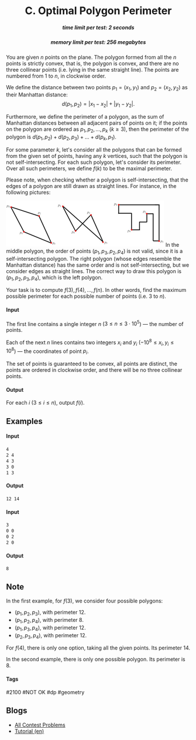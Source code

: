 <h1 style='text-align: center;'> C. Optimal Polygon Perimeter</h1>

<h5 style='text-align: center;'>time limit per test: 2 seconds</h5>
<h5 style='text-align: center;'>memory limit per test: 256 megabytes</h5>

You are given $n$ points on the plane. The polygon formed from all the $n$ points is strictly convex, that is, the polygon is convex, and there are no three collinear points (i.e. lying in the same straight line). The points are numbered from $1$ to $n$, in clockwise order.

We define the distance between two points $p_1 = (x_1, y_1)$ and $p_2 = (x_2, y_2)$ as their Manhattan distance: $$d(p_1, p_2) = |x_1 - x_2| + |y_1 - y_2|.$$

Furthermore, we define the perimeter of a polygon, as the sum of Manhattan distances between all adjacent pairs of points on it; if the points on the polygon are ordered as $p_1, p_2, \ldots, p_k$ $(k \geq 3)$, then the perimeter of the polygon is $d(p_1, p_2) + d(p_2, p_3) + \ldots + d(p_k, p_1)$.

For some parameter $k$, let's consider all the polygons that can be formed from the given set of points, having any $k$ vertices, such that the polygon is not self-intersecting. For each such polygon, let's consider its perimeter. Over all such perimeters, we define $f(k)$ to be the maximal perimeter.

Please note, when checking whether a polygon is self-intersecting, that the edges of a polygon are still drawn as straight lines. For instance, in the following pictures:

 ![](images/263d6c91bc7d93e97704fc2e0b8e69a1a28d0e77.png) In the middle polygon, the order of points ($p_1, p_3, p_2, p_4$) is not valid, since it is a self-intersecting polygon. The right polygon (whose edges resemble the Manhattan distance) has the same order and is not self-intersecting, but we consider edges as straight lines. The correct way to draw this polygon is ($p_1, p_2, p_3, p_4$), which is the left polygon.

Your task is to compute $f(3), f(4), \ldots, f(n)$. In other words, find the maximum possible perimeter for each possible number of points (i.e. $3$ to $n$).

#### Input

The first line contains a single integer $n$ ($3 \leq n \leq 3\cdot 10^5$) — the number of points. 

Each of the next $n$ lines contains two integers $x_i$ and $y_i$ ($-10^8 \leq x_i, y_i \leq 10^8$) — the coordinates of point $p_i$.

The set of points is guaranteed to be convex, all points are distinct, the points are ordered in clockwise order, and there will be no three collinear points.

#### Output

For each $i$ ($3\leq i\leq n$), output $f(i)$.

## Examples

#### Input


```text
4  
2 4  
4 3  
3 0  
1 3  

```
#### Output


```text
12 14 
```
#### Input


```text
3  
0 0  
0 2  
2 0  

```
#### Output


```text
8 
```
## Note

In the first example, for $f(3)$, we consider four possible polygons: 

* ($p_1, p_2, p_3$), with perimeter $12$.
* ($p_1, p_2, p_4$), with perimeter $8$.
* ($p_1, p_3, p_4$), with perimeter $12$.
* ($p_2, p_3, p_4$), with perimeter $12$.

For $f(4)$, there is only one option, taking all the given points. Its perimeter $14$.

In the second example, there is only one possible polygon. Its perimeter is $8$.



#### Tags 

#2100 #NOT OK #dp #geometry 

## Blogs
- [All Contest Problems](../Lyft_Level_5_Challenge_2018_-_Final_Round.md)
- [Tutorial (en)](../blogs/Tutorial_(en).md)
